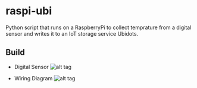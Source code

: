 # raspi-ubi

Python script that runs on a RaspberryPi to collect temprature from a digital sensor and writes it to an IoT storage service Ubidots. 

## Build
- Digital Sensor
![alt tag](https://images-na.ssl-images-amazon.com/images/I/31DnYDJDJtL._SX466_.jpg)

- Wiring Diagram
![alt tag](https://pimylifeup.com/wp-content/uploads/2016/03/Raspberry-Pi-Temperature-Sensor-Diagram-v2.png)

